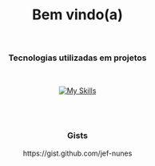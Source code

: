 <h1 align="center">Bem vindo(a)</h1><br>

<h3 align="center">Tecnologias utilizadas em projetos</h3><br>

<div align="center">
  
[![My Skills](https://skillicons.dev/icons?i=java,spring,mysql,php,python,linux,bash,html,css,js,nodejs,react,electron&perline=7&theme=dark)](https://github.com/jef-nunes?tab=repositories)

</div>

<br><br>

<h3 align="center">Gists</h3>
<p align="center">https://gist.github.com/jef-nunes</p>

<!--
**jef-nunes/jef-nunes** is a ✨ _special_ ✨ repository because its `README.md` (this file) appears on your GitHub profile.

Here are some ideas to get you started:

- 🔭 I’m currently working on ...
- 🌱 I’m currently learning ...
- 👯 I’m looking to collaborate on ...
- 🤔 I’m looking for help with ...
- 💬 Ask me about ...
- 📫 How to reach me: ...
- 😄 Pronouns: ...
- ⚡ Fun fact: ...
-->
